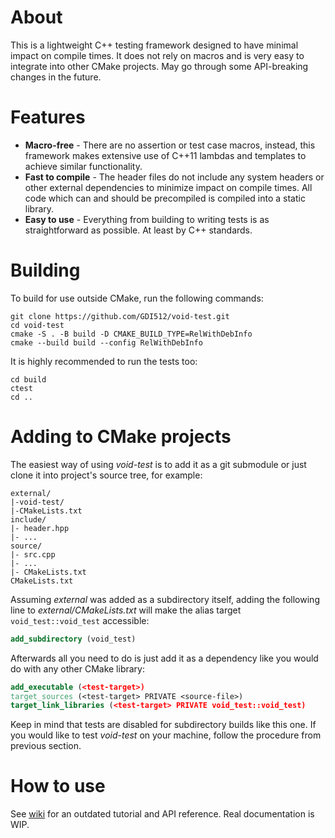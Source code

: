 # About
This is a lightweight C++ testing framework designed to have minimal impact on compile times.
It does not rely on macros and is very easy to integrate into other CMake projects.
May go through some API-breaking changes in the future.

# Features
* **Macro-free** - There are no assertion or test case macros, instead, this framework makes extensive use of C++11 lambdas and templates to achieve similar functionality.
* **Fast to compile** - The header files do not include any system headers or other external dependencies to minimize impact on compile times. All code which can and should be precompiled is compiled into a static library.
* **Easy to use** - Everything from building to writing tests is as straightforward as possible. At least by C++ standards.

# Building
To build for use outside CMake, run the following commands:

    git clone https://github.com/GDI512/void-test.git
    cd void-test
    cmake -S . -B build -D CMAKE_BUILD_TYPE=RelWithDebInfo
    cmake --build build --config RelWithDebInfo

It is highly recommended to run the tests too:

    cd build
    ctest
    cd ..

# Adding to CMake projects
The easiest way of using *void-test* is to add it as a git submodule or just clone it into project's source tree, for example:

    external/
    |-void-test/
    |-CMakeLists.txt
    include/
    |- header.hpp
    |- ...
    source/
    |- src.cpp
    |- ...
    |- CMakeLists.txt
    CMakeLists.txt

Assuming *external* was added as a subdirectory itself, adding the following line to *external/CMakeLists.txt* will make the alias target `void_test::void_test` accessible:

```cmake
add_subdirectory (void_test)
```

Afterwards all you need to do is just add it as a dependency like you would do with any other CMake library:

```cmake
add_executable (<test-target>)
target_sources (<test-target> PRIVATE <source-file>)
target_link_libraries (<test-target> PRIVATE void_test::void_test)
```

Keep in mind that tests are disabled for subdirectory builds like this one. If you would like to test *void-test* on your machine, follow the procedure from previous section.

# How to use

See [wiki](https://github.com/GDI512/void-test/wiki) for an outdated tutorial and API reference.
Real documentation is WIP.

